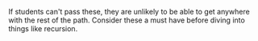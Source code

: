 If students can't pass these, they are unlikely to be able to get anywhere with the rest of the path.  Consider these a must have before diving into things like recursion.
